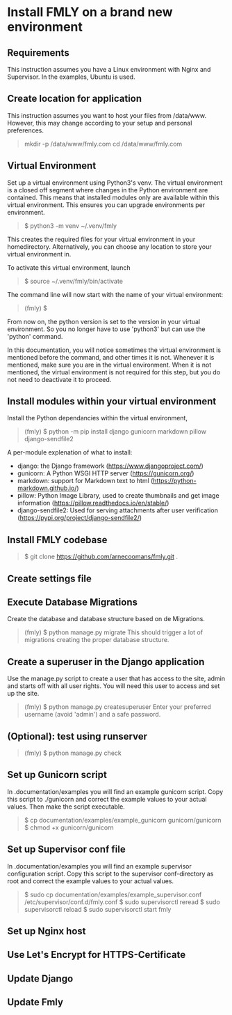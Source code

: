 # Install FMLY on a brand new environment

## Requirements
This instruction assumes you have a Linux environment with Nginx and Supervisor. 
In the examples, Ubuntu is used.

## Create location for application
This instruction assumes you want to host your files from /data/www. However, this may
change according to your setup and personal preferences.

> mkdir -p /data/www/fmly.com
> cd /data/www/fmly.com

## Virtual Environment
Set up a virtual environment using Python3's venv. The virtual environment is a 
closed off segment where changes in the Python environment are contained. This means
that installed modules only are available within this virtual environment.
This ensures you can upgrade environments per environment.

> $ python3 -m venv ~/.venv/fmly

This creates the required files for your virtual environment in your homedirectory. 
Alternatively, you can choose any location to store your virtual environment in.

To activate this virtual environment, launch
> $ source ~/.venv/fmly/bin/activate

The command line will now start with the name of your virtual environment:
> (fmly) $

From now on, the python version is set to the version in your virtual environment. So you
no longer have to use 'python3' but can use the 'python' command. 

In this documentation, you will notice sometimes the virtual environment is mentioned before the
command, and other times it is not. Whenever it is mentioned, make sure you are in the virtual
environment. When it is not mentioned, the virtual environment is not required for this step, but
you do not need to deactivate it to proceed.

## Install modules within your virtual environment
Install the Python dependancies within the virtual environment,

> (fmly) $ python -m pip install django gunicorn markdown pillow django-sendfile2

A per-module explenation of what to install:
- django: the Django framework (https://www.djangoproject.com/)
- gunicorn: A Python WSGI HTTP server (https://gunicorn.org/)
- markdown: support for Markdown text to html (https://python-markdown.github.io/)
- pillow: Python Image Library, used to create thumbnails and get image information (https://pillow.readthedocs.io/en/stable/)
- django-sendfile2: Used for serving attachments after user verification (https://pypi.org/project/django-sendfile2/)

## Install FMLY codebase
> $ git clone https://github.com/arnecoomans/fmly.git .

## Create settings file
## Execute Database Migrations
Create the database and database structure based on de Migrations. 
> (fmly) $ python manage.py migrate
This should trigger a lot of migrations creating the proper database structure.

## Create a superuser in the Django application
Use the manage.py script to create a user that has access to the site, admin and starts off with 
all user rights. You will need this user to access and set up the site.

> (fmly) $ python manage.py createsuperuser
Enter your preferred username (avoid 'admin') and a safe password.

## (Optional): test using runserver
> (fmly) $ python manage.py check

## Set up Gunicorn script
In .documentation/examples you will find an example gunicorn script. Copy this script to ./gunicorn
and correct the example values to your actual values. Then make the script executable.

> $ cp documentation/examples/example_gunicorn gunicorn/gunicorn
> $ chmod +x gunicorn/gunicorn

## Set up Supervisor conf file
In .documentation/examples you will find an example supervisor configuration script. Copy this
script to the supervisor conf-directory as root and correct the example values to your actual values.

> $ sudo cp documentation/examples/example_supervisor.conf /etc/supervisor/conf.d/fmly.conf
> $ sudo supervisorctl reread
> $ sudo supervisorctl reload
> $ sudo supervisorctl start fmly

## Set up Nginx host

## Use Let's Encrypt for HTTPS-Certificate

## Update Django
## Update Fmly
